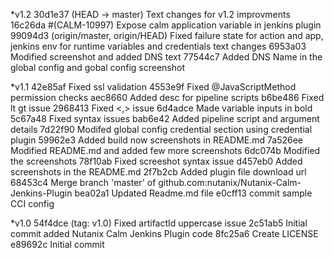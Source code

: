 *v1.2
30d1e37 (HEAD -> master) Text changes for v1.2 improvments
16c26da #(CALM-10997) Expose calm application variable in jenkins plugin
99094d3 (origin/master, origin/HEAD) Fixed failure state for action and app, jenkins env for runtime variables and credentials text changes
6953a03 Modified screenshot and added DNS text
77544c7 Added DNS Name in the global config and gobal config screenshot

*v1.1
42e85af Fixed ssl validation
4553e9f Fixed @JavaScriptMethod permission checks
aec8660 Added desc for pipeline scripts
b6be486 Fixed lt gt issue
2968413 Fixed <,> issue
6d4adce Made variable inputs in bold
5c67a48 Fixed syntax issues
bab6e42 Added pipeline script and argument details
7d22f90 Modifed global config credential section using credential plugin
59962e3 Added build now screenshots in README.md
7a526ee Modified README.md and added few more screenshots
6dc074b Modified the screenshots
78f10ab Fixed screeshot syntax issue
d457eb0 Added screenshots in the README.md
2f7b2cb Added plugin file download url
68453c4 Merge branch 'master' of github.com:nutanix/Nutanix-Calm-Jenkins-Plugin
bea02a1 Updated Readme.md file
e0cff13 commit sample CCI config

*v1.0
54f4dce (tag: v1.0) Fixed artifactId uppercase issue
2c51ab5 Initial commit added Nutanix Calm Jenkins Plugin code
8fc25a6 Create LICENSE
e89692c Initial commit
